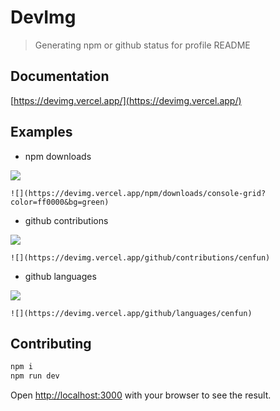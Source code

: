 # DevImg
> Generating npm or github status for profile README

## Documentation 
[https://devimg.vercel.app/](https://devimg.vercel.app/)

## Examples

- npm downloads

![](https://devimg.vercel.app/npm/downloads/console-grid?color=ff0000&bg=green)

`![](https://devimg.vercel.app/npm/downloads/console-grid?color=ff0000&bg=green)`

- github contributions

![](https://devimg.vercel.app/github/contributions/cenfun)

`![](https://devimg.vercel.app/github/contributions/cenfun)`

- github languages

![](https://devimg.vercel.app/github/languages/cenfun)

`![](https://devimg.vercel.app/github/languages/cenfun)`

## Contributing
```bash
npm i
npm run dev
```
Open [http://localhost:3000](http://localhost:3000) with your browser to see the result.
